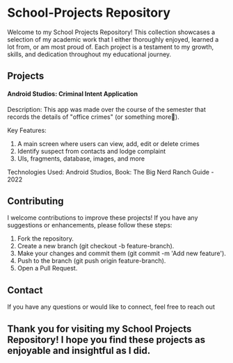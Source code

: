 # School-Projects Repository

Welcome to my School Projects Repository! This collection showcases a selection of my academic work that I either thoroughly enjoyed, learned a lot from, or am most proud of. Each project is a testament to my growth, skills, and dedication throughout my educational journey.

## Projects
#### Android Studios: Criminal Intent Application
Description: This app was made over the course of the semester that records the details of "office crimes" (or something more🤫).

Key Features:
  1. A main screen where users can view, add, edit or delete crimes
  2. Identify suspect from contacts and lodge complaint
  3. UIs, fragments, database, images, and more

Technologies Used: Android Studios, Book: The Big Nerd Ranch Guide - 2022

## Contributing
I welcome contributions to improve these projects! If you have any suggestions or enhancements, please follow these steps:

1. Fork the repository.
2. Create a new branch (git checkout -b feature-branch).
3. Make your changes and commit them (git commit -m 'Add new feature').
4. Push to the branch (git push origin feature-branch).
5. Open a Pull Request.

## Contact
If you have any questions or would like to connect, feel free to reach out

## Thank you for visiting my School Projects Repository! I hope you find these projects as enjoyable and insightful as I did.
